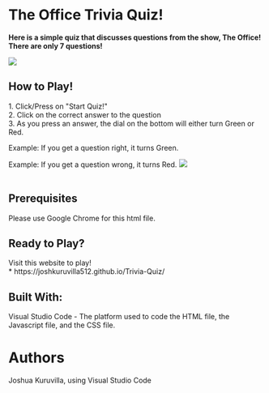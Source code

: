 <h1>The Office Trivia Quiz!</h1>
<strong><p>Here is a simple quiz that discusses questions from the show, The Office!
There are only 7 questions!</p></strong>

![](https://user-images.githubusercontent.com/57737037/71058813-9d509800-2126-11ea-8ae6-be10a9ca1039.png)

<h2>How to Play!</h2>
1. Click/Press on "Start Quiz!"
<br>
2. Click on the correct answer to the question
<br>
3. As you press an answer, the dial on the bottom will either turn Green or Red. 

Example: If you get a question right, it turns Green.

Example: If you get a question wrong, it turns Red.
![](https://user-images.githubusercontent.com/57737037/71059001-4bf4d880-2127-11ea-85d2-302bc077a8e3.png)
<br>
<br>
<h2>Prerequisites</h2>
Please use Google Chrome for this html file.

<h2>Ready to Play?</h2>
Visit this website to play!
<br>
* https://joshkuruvilla512.github.io/Trivia-Quiz/

<h2>Built With:</h2>
Visual Studio Code - The platform used to code the HTML file, the Javascript file, and the CSS file.


<h1>Authors</h1>
Joshua Kuruvilla, using Visual Studio Code
